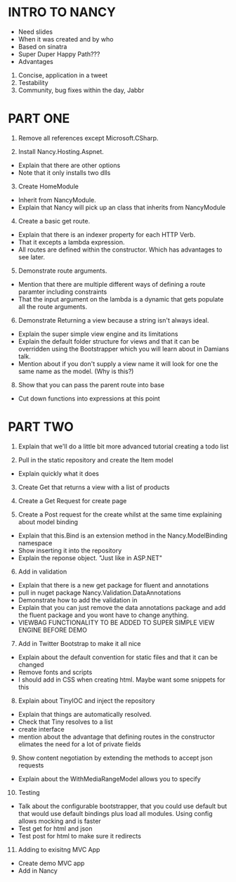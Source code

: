 INTRO TO NANCY
==============

- Need slides
- When it was created and by who
- Based on sinatra
- Super Duper Happy Path???
- Advantages
 1. Concise, application in a tweet
 2. Testability
 3. Community, bug fixes within the day, Jabbr

PART ONE
========

1. Remove all references except Microsoft.CSharp.

2. Install Nancy.Hosting.Aspnet.
 - Explain that there are other options
 - Note that it only installs two dlls

3. Create HomeModule
 - Inherit from NancyModule. 
 - Explain that Nancy will pick up an class that inherits from NancyModule
 
4. Create a basic get route. 
 - Explain that there is an indexer property for each HTTP Verb.
 - That it excepts a lambda expression.
 - All routes are defined within the constructor. Which has advantages to see later.
 
5. Demonstrate route arguments.
 - Mention that there are multiple different ways of defining a route paramter including constraints
 - That the input argument on the lambda is a dynamic that gets populate all the route arguments. 
 
6. Demonstrate Returning a view because a string isn't always ideal.
 - Explain the super simple view engine and its limitations
 - Explain the default folder structure for views and that it can be overridden using the Bootstrapper which you will learn about in Damians talk.
 - Mention about if you don't supply a view name it will look for one the same name as the model. (Why is this?)
 
8. Show that you can pass the parent route into base
 - Cut down functions into expressions at this point

PART TWO
========

1. Explain that we'll do a little bit more advanced tutorial creating a todo list

2. Pull in the static repository and create the Item model
 - Explain quickly what it does
 
3. Create Get that returns a view with a list of products

4. Create a Get Request for create page

5. Create a Post request for the create whilst at the same time explaining about model binding
 - Explain that this.Bind is an extension method in the Nancy.ModelBinding namespace
 - Show inserting it into the repository
 - Explain the reponse object. "Just like in ASP.NET"
 
6. Add in validation
 - Explain that there is a new get package for fluent and annotations
 - pull in nuget package Nancy.Validation.DataAnnotations
 - Demonstrate how to add the validation in
 - Explain that you can just remove the data annotations package and add the fluent package and you wont have to change anything.
 - VIEWBAG FUNCTIONALITY TO BE ADDED TO SUPER SIMPLE VIEW ENGINE BEFORE DEMO
 
7. Add in Twitter Bootstrap to make it all nice
 - Explain about the default convention for static files and that it can be changed
 - Remove fonts and scripts 
 - I should add in CSS when creating html. Maybe want some snippets for this

8. Explain about TinyIOC and inject the repository
 - Explain that things are automatically resolved. 
 - Check that Tiny resolves to a list
 - create interface
 - mention about the advantage that defining routes in the constructor elimates the need for a lot of private fields

9. Show content negotiation by extending the methods to accept json requests
 - Explain about the WithMediaRangeModel allows you to specify
 
10. Testing
 - Talk about the configurable bootstrapper, that you could use default but that would use default bindings plus load all modules. Using config allows mocking and is faster
 - Test get for html and json
 - Test post for html to make sure it redirects

 11. Adding to exisitng MVC App
  - Create demo MVC app
  - Add in Nancy
